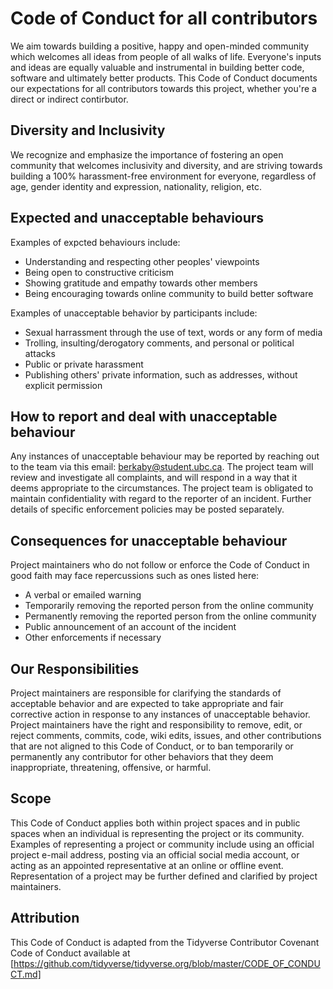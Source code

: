 # Code of Conduct for all contributors

We aim towards building a positive, happy and open-minded community which welcomes all ideas from people of all walks of life. Everyone's inputs and ideas are equally valuable and instrumental in building better code, software and ultimately better products. This Code of Conduct documents our expectations for all contributors towards this project, whether you're a direct or indirect contirbutor.

## Diversity and Inclusivity

We recognize and emphasize the importance of fostering an open community that welcomes inclusivity and diversity, and are striving towards building a 100% harassment-free environment for everyone, regardless of age, gender identity and expression, nationality, religion, etc.

## Expected and unacceptable behaviours

Examples of expcted behaviours include:

* Understanding and respecting other peoples' viewpoints
* Being open to constructive criticism
* Showing gratitude and empathy towards other members
* Being encouraging towards online community to build better software

Examples of unacceptable behavior by participants include:

* Sexual harrassment through the use of text, words or any form of media
* Trolling, insulting/derogatory comments, and personal or political attacks
* Public or private harassment
* Publishing others' private information, such as addresses, without explicit permission

## How to report and deal with unacceptable behaviour

Any instances of unacceptable behaviour may be reported by reaching out to the team via this email: berkaby@student.ubc.ca. The project team will review and investigate all complaints, and will respond in a way that it deems appropriate to the circumstances. The project team is obligated to maintain confidentiality with regard to the reporter of an incident. Further details of specific enforcement policies may be posted separately.

## Consequences for unacceptable behaviour 

Project maintainers who do not follow or enforce the Code of Conduct in good faith may face repercussions such as ones listed here:

* A verbal or emailed warning
* Temporarily removing the reported person from the online community
* Permanently removing the reported person from the online community
* Public announcement of an account of the incident
* Other enforcements if necessary

## Our Responsibilities

Project maintainers are responsible for clarifying the standards of acceptable behavior and are expected to take appropriate and fair corrective action in response to any instances of unacceptable behavior. Project maintainers have the right and responsibility to remove, edit, or reject comments, commits, code, wiki edits, issues, and other contributions that are not aligned to this Code of Conduct, or to ban temporarily or permanently any contributor for other behaviors that they deem inappropriate, threatening, offensive, or harmful.

## Scope

This Code of Conduct applies both within project spaces and in public spaces when an individual is representing the project or its community. Examples of representing a project or community include using an official project e-mail address, posting via an official social media account, or acting as an appointed representative at an online or offline event. Representation of a project may be further defined and clarified by project maintainers.

## Attribution

This Code of Conduct is adapted from the Tidyverse Contributor Covenant Code of Conduct available at [https://github.com/tidyverse/tidyverse.org/blob/master/CODE_OF_CONDUCT.md]
